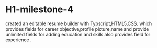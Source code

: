 # H1-milestone-4
created an editable resume builder with Typscript,HTML5,CSS. which provides fields for career objective,profile picture,name and provide unlimited fields for adding education and skills also provides field for experience .
